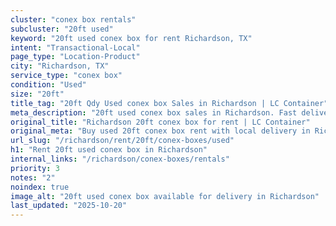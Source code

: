 ```yaml
---
cluster: "conex box rentals"
subcluster: "20ft used"
keyword: "20ft used conex box for rent Richardson, TX"
intent: "Transactional-Local"
page_type: "Location-Product"
city: "Richardson, TX"
service_type: "conex box"
condition: "Used"
size: "20ft"
title_tag: "20ft Qdy Used conex box Sales in Richardson | LC Container"
meta_description: "20ft used conex box sales in Richardson. Fast delivery, competitive pricing. Serving conex boxes area. Quote ID: 78J. Call (214) 524-4168 for your free quote today."
original_title: "Richardson 20ft conex box for rent | LC Container"
original_meta: "Buy used 20ft conex box rent with local delivery in Richardson, TX. LC Container — local Since 2003. Request a fast quote today."
url_slug: "/richardson/rent/20ft/conex-boxes/used"
h1: "Rent 20ft used conex box in Richardson"
internal_links: "/richardson/conex-boxes/rentals"
priority: 3
notes: "2"
noindex: true
image_alt: "20ft used conex box available for delivery in Richardson"
last_updated: "2025-10-20"
---
```


<!-- TODO: Add unique city/inventory copy, images, and internal links here. -->

